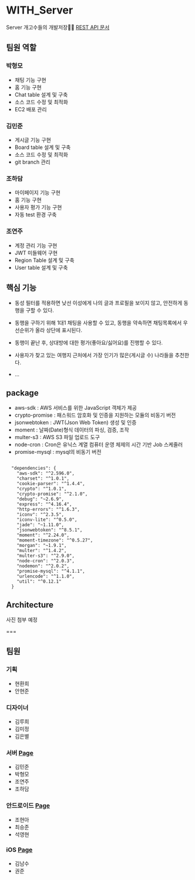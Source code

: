 # WITH_Server
Server 개고수들의 개발저장📗📘
[REST API 문서](https://github.com/TEAM-WITH/WITH_Server/wiki)

## 팀원 역할

### 박형모
 - 채팅 기능 구현
 - 홈 기능 구현
 - Chat table 설계 및 구축
 - 소스 코드 수정 및 최적화
 - EC2 배포 관리
### 김민준
 - 게시글 기능 구현
 - Board table 설계 및 구축
 - 소스 코드 수정 및 최적화
 - git branch 관리
### 조하담
 - 마이페이지 기능 구현
 - 홈 기능 구현
 - 사용자 평가 기능 구현
 - 자동 test 환경 구축
### 조연주
 - 계정 관리 기능 구현
 - JWT 미들웨어 구현
 - Region Table 설계 및 구축
 - User table 설계 및 구축

## 핵심 기능

 - 동성 필터를 적용하면 낮선 이성에게 나의 글과 프로필을 보이지 않고, 안전하게 동행을 구할 수 있다.

 - 동행을 구하기 위해 1대1 채팅을 사용할 수 있고, 동행을 약속하면 채팅목록에서 우선순위가 올라 상단에 표시된다.
 
 - 동행이 끝난 후, 상대방에 대한 평가(좋아요/싫어요)를 진행할 수 있다.
 
 - 사용자가 찾고 있는 여행지 근처에서 가장 인기가 많은(게시글 수) 나라들을 추천한다. 
 
 - ...
 
## package

 - aws-sdk : AWS 서비스를 위한 JavaScript 객체가 제공
 - crypto-promise : 패스워드 암호화 및 인증을 지원하는 모듈의 비동기 버전
 - jsonwebtoken : JWT(Json Web Token) 생성 및 인증
 - moment : 날짜(Date)형식 데이터의 파싱, 검증, 조작
 - multer-s3 : AWS S3 파일 업로드 도구
 - node-cron : Cron은 유닉스 계열 컴퓨터 운영 체제의 시간 기반 Job 스케줄러
 - promise-mysql : mysql의 비동기 버전
 
<pre><code>
  "dependencies": {
    "aws-sdk": "^2.596.0",
    "charset": "^1.0.1",
    "cookie-parser": "^1.4.4",
    "crypto": "^1.0.1",
    "crypto-promise": "^2.1.0",
    "debug": "~2.6.9",
    "express": "^4.16.4",
    "http-errors": "^1.6.3",
    "iconv": "^2.3.5",
    "iconv-lite": "^0.5.0",
    "jade": "~1.11.0",
    "jsonwebtoken": "^8.5.1",
    "moment": "^2.24.0",
    "moment-timezone": "^0.5.27",
    "morgan": "~1.9.1",
    "multer": "^1.4.2",
    "multer-s3": "^2.9.0",
    "node-cron": "^2.0.3",
    "nodemon": "^2.0.2",
    "promise-mysql": "^4.1.1",
    "urlencode": "^1.1.0",
    "util": "^0.12.1"
  }
</code></pre>

## Architecture

사진 첨부 예정

===

## 팀원

### 기획

* 현환희
* 안현준

### 디자이너

* 김루희
* 김미정
* 김은별

### 서버 [Page](https://github.com/TEAM-WITH/WITH_Server)

* 김민준
* 박형모
* 조연주
* 조하담

### 안드로이드 [Page](https://github.com/TEAM-WITH/WITH_Android)

* 조현아
* 최승준
* 석영현

### iOS [Page](https://github.com/TEAM-WITH/WITH_iOS)

* 김남수
* 권준

